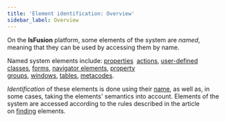 ```yaml
---
title: 'Element identification: Overview'
sidebar_label: Overview
---
```


On the **lsFusion** platform, some elements of the system are *named*, meaning that they can be used by accessing them by name.

Named system elements include: [properties](Properties.md)  [actions](Actions.md), [user-defined classes](User_classes.md), [forms](Forms.md), [navigator elements](Navigator.md), [property groups](Groups_of_properties_and_actions.md), [windows](Navigator_design.md), [tables](Tables.md), [metacodes](Metaprogramming.md#metacode).

*Identification* of these elements is done using their [name](Naming.md), as well as, in some cases, taking the elements' semantics into account. Elements of the system are accessed according to the rules described in the article on [finding](Search.md) elements.
